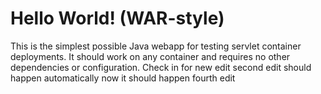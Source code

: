 Hello World! (WAR-style)
===============

This is the simplest possible Java webapp for testing servlet container deployments.  It should work on any container and requires no other dependencies or configuration.
Check in for new edit
second edit should happen automatically 
now it should happen
fourth edit
